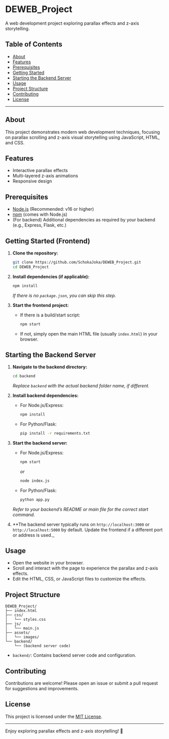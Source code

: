 # DEWEB_Project

A web development project exploring parallax effects and z-axis storytelling.

## Table of Contents

- [About](#about)
- [Features](#features)
- [Prerequisites](#prerequisites)
- [Getting Started](#getting-started)
- [Starting the Backend Server](#starting-the-backend-server)
- [Usage](#usage)
- [Project Structure](#project-structure)
- [Contributing](#contributing)
- [License](#license)

---

## About

This project demonstrates modern web development techniques, focusing on parallax scrolling and z-axis visual storytelling using JavaScript, HTML, and CSS.

## Features

- Interactive parallax effects
- Multi-layered z-axis animations
- Responsive design

## Prerequisites

- [Node.js](https://nodejs.org/) (Recommended: v16 or higher)
- [npm](https://www.npmjs.com/) (comes with Node.js)
- (For backend) Additional dependencies as required by your backend (e.g., Express, Flask, etc.)

## Getting Started (Frontend)

1. **Clone the repository:**

   ```sh
   git clone https://github.com/SchokaJoka/DEWEB_Project.git
   cd DEWEB_Project
   ```

2. **Install dependencies (if applicable):**

   ```sh
   npm install
   ```

   _If there is no `package.json`, you can skip this step._

3. **Start the frontend project:**

   - If there is a build/start script:

     ```sh
     npm start
     ```

   - If not, simply open the main HTML file (usually `index.html`) in your browser.

## Starting the Backend Server

1. **Navigate to the backend directory:**

   ```sh
   cd backend
   ```

   _Replace `backend` with the actual backend folder name, if different._

2. **Install backend dependencies:**

   - For Node.js/Express:
     ```sh
     npm install
     ```
   - For Python/Flask:
     ```sh
     pip install -r requirements.txt
     ```

3. **Start the backend server:**

   - For Node.js/Express:
     ```sh
     npm start
     ```
     _or_
     ```sh
     node index.js
     ```
   - For Python/Flask:
     ```sh
     python app.py
     ```

   _Refer to your backend’s README or main file for the correct start command._

4. **The backend server typically runs on `http://localhost:3000` or `http://localhost:5000` by default. Update the frontend if a different port or address is used._

## Usage

- Open the website in your browser.
- Scroll and interact with the page to experience the parallax and z-axis effects.
- Edit the HTML, CSS, or JavaScript files to customize the effects.

## Project Structure

```
DEWEB_Project/
├── index.html
├── css/
│   └── styles.css
├── js/
│   └── main.js
├── assets/
│   └── images/
└── backend/
    └── (backend server code)
```

- `backend/`: Contains backend server code and configuration.

## Contributing

Contributions are welcome! Please open an issue or submit a pull request for suggestions and improvements.

## License

This project is licensed under the [MIT License](LICENSE).

---

Enjoy exploring parallax effects and z-axis storytelling! 🚀